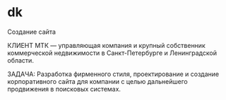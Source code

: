# dk
Создание сайта

КЛИЕНТ
МТК — управляющая компания и крупный собственник коммерческой недвижимости в Санкт-Петербурге и Ленинградской области.

ЗАДАЧА:
Разработка фирменного стиля, проектирование и создание корпоративного сайта для компании с целью дальнейшего продвижения в поисковых системах.
